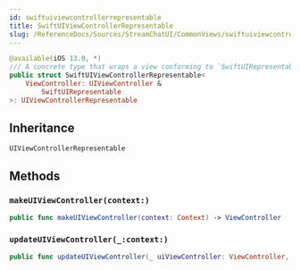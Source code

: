 ```yaml
---
id: swiftuiviewcontrollerrepresentable 
title: SwiftUIViewControllerRepresentable
slug: /ReferenceDocs/Sources/StreamChatUI/CommonViews/swiftuiviewcontrollerrepresentable
---
```


``` swift
@available(iOS 13.0, *)
/// A concrete type that wraps a view conforming to `SwiftUIRepresentable` and enables using it in SwiftUI via `UIViewControllerRepresentable`
public struct SwiftUIViewControllerRepresentable<
    ViewController: UIViewController &
        SwiftUIRepresentable
>: UIViewControllerRepresentable 
```

## Inheritance

`UIViewControllerRepresentable`

## Methods

### `makeUIViewController(context:)`

``` swift
public func makeUIViewController(context: Context) -> ViewController 
```

### `updateUIViewController(_:context:)`

``` swift
public func updateUIViewController(_ uiViewController: ViewController, context: Context) 
```
